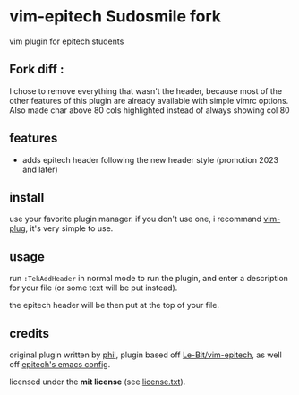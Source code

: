 # vim-epitech Sudosmile fork
vim plugin for epitech students

## Fork diff :
I chose to remove everything that wasn't the header, because most of the other
features of this plugin are already available with simple vimrc options.
Also made char above 80 cols highlighted instead of always showing col 80


## features
* adds epitech header following the new header style (promotion 2023 and later)

## install
use your favorite plugin manager. if you don't use one, i recommand
[vim-plug](https://github.com/junegunn/vim-plug), it's very simple to use.

## usage
run `:TekAddHeader` in normal mode to run the plugin, and enter a description
for your file (or some text will be put instead).

the epitech header will be then put at the top of your file.

## credits
original plugin written by [phil](https://philippeloctaux.com),
plugin based off [Le-Bit/vim-epitech](https://github.com/Le-Bit/vim-epitech),
as well off [epitech's emacs config](https://github.com/Epitech/epitech-emacs).

licensed under the **mit license** (see [license.txt](license.txt)).
